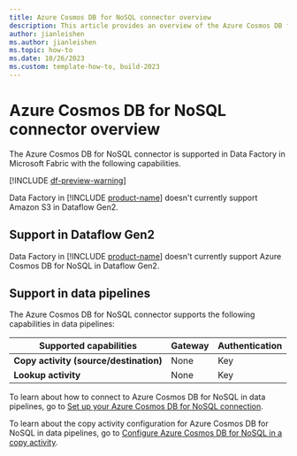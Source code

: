 ```yaml
---
title: Azure Cosmos DB for NoSQL connector overview
description: This article provides an overview of the Azure Cosmos DB for NoSQL connector in Microsoft Fabric.
author: jianleishen
ms.author: jianleishen
ms.topic: how-to
ms.date: 10/26/2023
ms.custom: template-how-to, build-2023
---
```


# Azure Cosmos DB for NoSQL connector overview

The Azure Cosmos DB for NoSQL connector is supported in Data Factory in Microsoft Fabric with the following capabilities.

[!INCLUDE [df-preview-warning](includes/data-factory-preview-warning.md)]

Data Factory in [!INCLUDE [product-name](../includes/product-name.md)] doesn't currently support Amazon S3 in Dataflow Gen2.

## Support in Dataflow Gen2

Data Factory in [!INCLUDE [product-name](../includes/product-name.md)] doesn't currently support Azure Cosmos DB for NoSQL in Dataflow Gen2.

## Support in data pipelines

The Azure Cosmos DB for NoSQL connector supports the following capabilities in data pipelines:

| Supported capabilities | Gateway | Authentication |
| --- | --- | ---|
| **Copy activity (source/destination)** | None | Key |
| **Lookup activity** | None | Key |

To learn about how to connect to Azure Cosmos DB for NoSQL in data pipelines, go to [Set up your Azure Cosmos DB for NoSQL connection](connector-azure-cosmosdb-for-nosql.md#set-up-your-connection-in-a-data-pipeline).

To learn about the copy activity configuration for Azure Cosmos DB for NoSQL in data pipelines, go to [Configure Azure Cosmos DB for NoSQL in a copy activity](connector-azure-cosmosdb-for-nosql-copy-activity.md).
